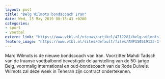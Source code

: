 ```yaml
---
layout: post
title: "Belg Wilmots bondscoach Iran"
date: Wed, 15 May 2019 08:15:41 +0200
categories: 
- sport 
- voetbal 
externe_link: "https://www.vtbl.nl/nieuws/artikel/4712281/belg-wilmots-bondscoach-iran"
feature_image: "https://www.vtbl.nl/sites/default/files/ANP150519122-1.jpg"
---
```


Marc Wilmots is de nieuwe bondscoach van Iran. Voorzitter Mahdi Tadsch van de Iraanse voetbalbond bevestigde de aanstelling van de 50-jarige Belg, voormalig international en oud-bondscoach van de Rode Duivels. Wilmots zal deze week in Teheran zijn contract ondertekenen.
